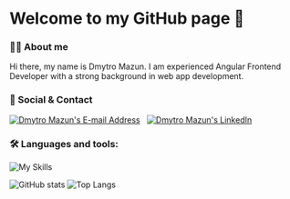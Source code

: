 # Welcome to my GitHub page 👋

### 👨‍💻 About me
Hi there, my name is Dmytro Mazun.
I am experienced Angular Frontend Developer with a strong background in web app development.

### 📨 Social & Contact
<div align="left">
 <a href="mailto:dimamazun1@gmail.com" target="_blank" rel="noreferrer"> <img alt="Dmytro Mazun's E-mail Address" src="https://img.shields.io/badge/E&#8209;mail-D14836?style=for-the-badge&logo=gmail&logoColor=white" /></a>
  &nbsp;
  <a href="https://www.linkedin.com/in/dmytro-mazun" target="_blank" rel="noreferrer"> <img alt="Dmytro Mazun's LinkedIn" src="https://img.shields.io/badge/LinkedIn-0077B5?style=for-the-badge&logo=linkedin&logoColor=white" /></a>
</div>

### 🛠 Languages and tools:
![My Skills](https://skillicons.dev/icons?i=angular,js,ts,html,css,sass,jquery,nodejs,git,wordpress,reactivex,figma,gulp,php&perline=15)

![GitHub stats](https://github-readme-stats.vercel.app/api?username=mzndm&show_icons=true&hide_border=true)
![Top Langs](https://github-readme-stats.vercel.app/api/top-langs/?username=mzndm&hide_border=true)

